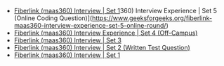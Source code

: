  - [Fiberlink (maas360) Interview | Set 1](https://www.geeksforgeeks.org/fiberlink-maas360-interview-experience/)360) Interview Experience | Set 5 (Online Coding Question)](https://www.geeksforgeeks.org/fiberlink-maas360-interview-experience-set-5-online-round/)
- [Fiberlink (maas360) Interview Experience | Set 4 (Off-Campus)](https://www.geeksforgeeks.org/fiberlink-maas360-interview-experience-set-4-off-campus/)
- [Fiberlink (maas360) Interview | Set 3](https://www.geeksforgeeks.org/fiberlink-maas360-interview-set-3/)
- [Fiberlink (maas360) Interview | Set 2 (Written Test Question)](https://www.geeksforgeeks.org/fiberlink-maas360-interview-set-2-written-test-question/)
- [Fiberlink (maas360) Interview | Set 1](https://www.geeksforgeeks.org/fiberlink-maas360-interview-experience/)